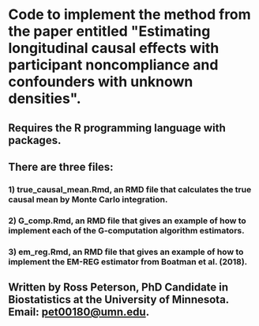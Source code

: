 # Code to implement the method from the paper entitled "Estimating longitudinal causal effects with participant noncompliance and confounders with unknown densities".

## Requires the R programming language with packages.

## There are three files:
### 1) true_causal_mean.Rmd, an RMD file that calculates the true causal mean by Monte Carlo integration.
### 2) G_comp.Rmd, an RMD file that gives an example of how to implement each of the G-computation algorithm estimators.
### 3) em_reg.Rmd, an RMD file that gives an example of how to implement the EM-REG estimator from Boatman et al. (2018).

## Written by Ross Peterson, PhD Candidate in Biostatistics at the University of Minnesota. Email: pet00180@umn.edu.